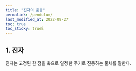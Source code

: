 ```yaml
---
title: "진자의 운동"
permalink: /pendulum/
last_modified_at: 2022-09-27
toc: true
toc_sticky: trueß
---
```


## 1. 진자
진자는 고정된 한 점을 축으로 일정한 주기로 진동하는 물체를 말한다. 
